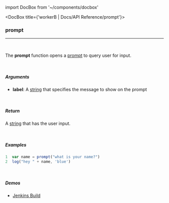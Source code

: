 import DocBox from '~/components/docbox'

<DocBox title={'workerB | Docs/API Reference/prompt'}>

### **prompt**
<hr/>
<br/>

The **prompt** function opens a [prompt](https://developer.mozilla.org/en-US/docs/Web/API/Window/prompt) to query user for input.

<br/>

##### Arguments

-  **label**: A [string](https://developer.mozilla.org/docs/Web/JavaScript/Reference/Global_Objects/String) that specifies the message to show on the prompt

<br/>

##### Return

A [string](https://developer.mozilla.org/docs/Web/JavaScript/Reference/Global_Objects/String) that has the user input.

<br/>

##### Examples

```javascript
1  var name = prompt("what is your name?")
2  log("hey " + name, 'blue')
```

<br/>

##### Demos
-   [Jenkins Build](/demos/jenkinsbuild)


</DocBox>

